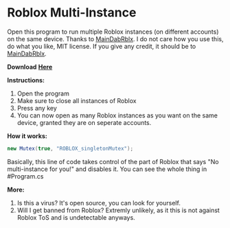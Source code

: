# Roblox Multi-Instance
Open this program to run multiple Roblox instances (on different accounts) on the same device. Thanks to [MainDabRblx](https://github.com/MainDabRblx).
I do not care how you use this, do what you like, MIT license. If you give any credit, it should be to [MainDabRblx](https://github.com/MainDabRblx).


**Download** [**Here**](https://github.com/MiningTcup/Roblox-Multi-Instance/releases/tag/v1.0)


**Instructions:**
1. Open the program
2. Make sure to close all instances of Roblox
3. Press any key
4. You can now open as many Roblox instances as you want on the same device, granted they are on seperate accounts.

**How it works:**
```c#
new Mutex(true, "ROBLOX_singletonMutex");
```
Basically, this line of code takes control of the part of Roblox that says "No multi-instance for you!" and disables it.
You can see the whole thing in #Program.cs
  
**More:**
1. Is this a virus? It's open source, you can look for yourself.
2. Will I get banned from Roblox? Extremly unlikely, as it this is not against Roblox ToS and is undetectable anyways.
